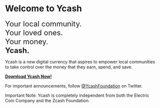 # Welcome to Ycash

<div class="slogan" style="font-size: 18pt;" >
Your local community.<br/>
Your loved ones.<br/>
Your money.<br/>
<b>Ycash.</b><br/>
</div>

Ycash is a new digital currency that aspires to empower local communities to take control over the money that they earn, spend, and save.

[**Download Ycash Now!**](/download)

For important announcements, follow [@YcashFoundation](https://twitter.com/YcashFoundation)
on Twitter.

Important Note: Ycash is completely independent from both the Electric Coin Company and the Zcash Foundation.
